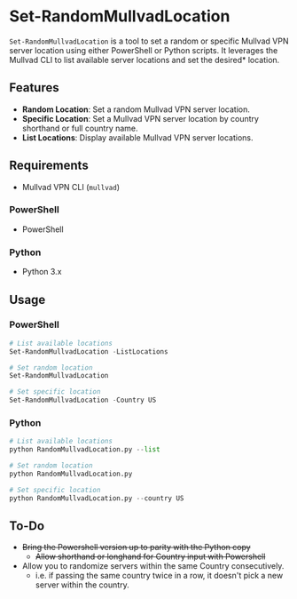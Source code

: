 # Set-RandomMullvadLocation

`Set-RandomMullvadLocation` is a tool to set a random or specific Mullvad VPN server location using either PowerShell or Python scripts. It leverages the Mullvad CLI to list available server locations and set the desired* location.

## Features

- **Random Location**: Set a random Mullvad VPN server location.
- **Specific Location**: Set a Mullvad VPN server location by country shorthand or full country name.
- **List Locations**: Display available Mullvad VPN server locations.

## Requirements

- Mullvad VPN CLI (`mullvad`)

### PowerShell

- PowerShell

### Python

- Python 3.x

## Usage

### PowerShell

```powershell
# List available locations
Set-RandomMullvadLocation -ListLocations

# Set random location
Set-RandomMullvadLocation

# Set specific location
Set-RandomMullvadLocation -Country US
```

### Python

```python
# List available locations
python RandomMullvadLocation.py --list

# Set random location
python RandomMullvadLocation.py

# Set specific location
python RandomMullvadLocation.py --country US
```

## To-Do
- ~~Bring the Powershell version up to parity with the Python copy~~
  - ~~Allow shorthand or longhand for Country input with Powershell~~
- Allow you to randomize servers within the same Country consecutively.
  - i.e. if passing the same country twice in a row, it doesn't pick a new server within the country.
